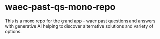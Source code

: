 # waec-past-qs-mono-repo
This is a mono repo for the grand app - waec past questions and answers with generative AI helping to discover alternative solutions and variety of options.
